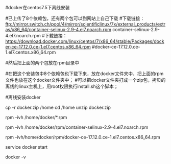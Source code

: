 #docker在centos7.5下离线安装

#已上传了8个依赖包，还有两个包可以到网站上自己下载
#下载链接：ftp://mirror.switch.ch/pool/4/mirror/scientificlinux/7x/external_products/extras/x86_64/container-selinux-2.9-4.el7.noarch.rpm
container-selinux-2.9-4.el7.noarch.rpm
#下载链接：https://download.docker.com/linux/centos/7/x86_64/stable/Packages/docker-ce-17.12.0.ce-1.el7.centos.x86_64.rpm
#docker-ce-17.12.0.ce-1.el7.centos.x86_64.rpm

#然后把上面的两个包放在rpm目录中

#在把这个安装包中8个依赖包也下载下来，放在docker文件夹中，把上面的rpm文件也放在这个docker文件夹中；
#可以把docker文件夹打成一个zip包，拷贝的离线的linux主机上，用root权限执行install.sh这个脚本；

#离线安装docker

cp -r docker.zip /home
cd /home
unzip docker.zip

rpm -ivh /home/docker/*.rpm

rpm -ivh /home/docker/rpm/container-selinux-2.9-4.el7.noarch.rpm

rpm -ivh/home/docker/rpm/docker-ce-17.12.0.ce-1.el7.centos.x86_64.rpm

service docker start

docker -v
